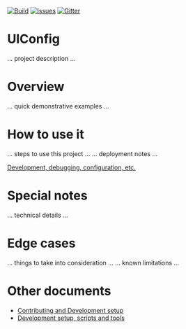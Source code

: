 [![Build][build-badge]][build-url]
[![Issues][issues-badge]][issues-url]
[![Gitter][gitter-badge]][gitter-url]

UIConfig
=================

... project description ...

Overview
========

... quick demonstrative examples ...

How to use it
=============

... steps to use this project ...
... deployment notes ...

[Development, debugging, configuration, etc.](DEVELOPMENT.md)

Special notes
=============

... technical details ...

Edge cases
==========

... things to take into consideration ...
... known limitations ...

Other documents
===============

* [Contributing and Development setup](CONTRIBUTING.md)
* [Development setup, scripts and tools](DEVELOPMENT.md)

[build-badge]: https://img.shields.io/travis/Azure/pcs-ui-config-dotnet.svg
[build-url]: https://travis-ci.org/Azure/pcs-ui-config-dotnet
[issues-badge]: https://img.shields.io/github/issues/azure/pcs-ui-config-dotnet.svg
[issues-url]: https://github.com/azure/pcs-ui-config-dotnet/issues
[gitter-badge]: https://img.shields.io/gitter/room/azure/iot-pcs.js.svg
[gitter-url]: https://gitter.im/azure/iot-pcs
